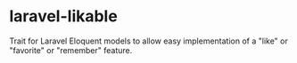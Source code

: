 laravel-likable
===============

Trait for Laravel Eloquent models to allow easy implementation of a "like" or "favorite" or "remember" feature.
